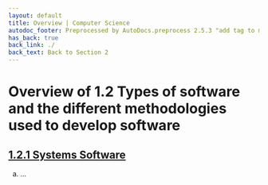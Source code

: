 ```yaml
---
layout: default
title: Overview | Computer Science
autodoc_footer: Preprocessed by AutoDocs.preprocess 2.5.3 "add tag to make &lt;base&gt; work" ⓒ Starwort, 2020
has_back: true
back_link: ./
back_text: Back to Section 2
---
```


<style>
    ol {
        list-style-type: lower-alpha !important;
    }
</style>

# Overview of 1.2 Types of software and the different methodologies used to develop software

## [1.2.1 Systems Software](./subsection_1)

01. ...